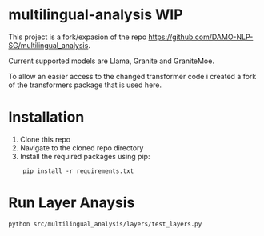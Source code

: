 # multilingual-analysis WIP

This project is a fork/expasion of the repo https://github.com/DAMO-NLP-SG/multilingual_analysis.


Current supported models are Llama, Granite and GraniteMoe. 

To allow an easier access to the changed transformer code i created a fork of the transformers package that is used here. 


# Installation

1. Clone this repo
2. Navigate to the cloned repo directory
3. Install the required packages using pip:
```	
    pip install -r requirements.txt
```

# Run Layer Anaysis

````
python src/multilingual_analysis/layers/test_layers.py